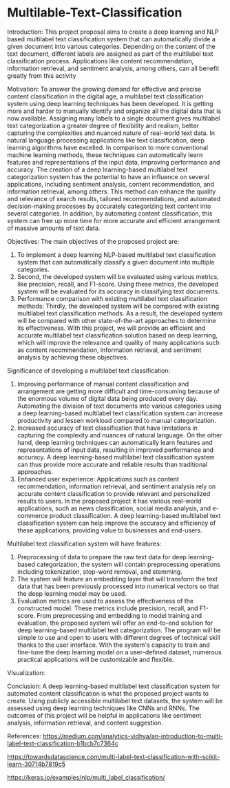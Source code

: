 # Multilable-Text-Classification

Introduction:
This project proposal aims to create a deep learning and NLP based multilabel text classification system that can automatically divide a given document into various categories. Depending on the content of the text document, different labels are assigned as part of the multilabel text classification process. Applications like content recommendation, information retrieval, and sentiment analysis, among others, can all benefit greatly from this activity

Motivation:
To answer the growing demand for effective and precise content classification in the digital age, a multilabel text classification system using deep learning techniques has been developed. It is getting more and harder to manually identify and organize all the digital data that is now available. Assigning many labels to a single document gives multilabel text categorization a greater degree of flexibility and realism, better capturing the complexities and nuanced nature of real-world text data.
In natural language processing applications like text classification, deep learning algorithms have excelled. In comparison to more conventional machine learning methods, these techniques can automatically learn features and representations of the input data, improving performance and accuracy.
The creation of a deep learning-based multilabel text categorization system has the potential to have an influence on several applications, including sentiment analysis, content recommendation, and information retrieval, among others. This method can enhance the quality and relevance of search results, tailored recommendations, and automated decision-making processes by accurately categorizing text content into several categories. In addition, by automating content classification, this system can free up more time for more accurate and efficient arrangement of massive amounts of text data.


Objectives:
The main objectives of the proposed project are:
1.	 To implement a deep learning NLP-based multilabel text classification system that can automatically classify a given document into multiple categories. 
2.	Second, the developed system will be evaluated using various metrics, like precision, recall, and F1-score. Using these metrics, the developed system will be evaluated for its accuracy in classifying text documents.
3.	Performance comparison with existing multilabel text classification methods: Thirdly, the developed system will be compared with existing multilabel text classification methods. As a result, the developed system will be compared with other state-of-the-art approaches to determine its effectiveness.
With this project, we will provide an efficient and accurate multilabel text classification solution based on deep learning, which will improve the relevance and quality of many applications such as content recommendation, information retrieval, and sentiment analysis by achieving these objectives.

Significance of developing a multilabel text classification:
1.	Improving performance of manual content classification and arrangement are getting more difficult and time-consuming because of the enormous volume of digital data being produced every day. Automating the division of text documents into various categories using a deep learning-based multilabel text classification system can increase productivity and lessen workload compared to manual categorization.
2.	Increased accuracy of text classification that have limitations in capturing the complexity and nuances of natural language. On the other hand, deep learning techniques can automatically learn features and representations of input data, resulting in improved performance and accuracy. A deep learning-based multilabel text classification system can thus provide more accurate and reliable results than traditional approaches.
3.	Enhanced user experience: Applications such as content recommendation, information retrieval, and sentiment analysis rely on accurate content classification to provide relevant and personalized results to users. In the proposed project it has various real-world applications, such as news classification, social media analysis, and e-commerce product classification. A deep learning-based multilabel text classification system can help improve the accuracy and efficiency of these applications, providing value to businesses and end-users.



Multilabel text classification system will have features:
1.	Preprocessing of data to prepare the raw text data for deep learning-based categorization, the system will contain preprocessing operations including tokenization, stop-word removal, and stemming.
2.	The system will feature an embedding layer that will transform the text data that has been previously processed into numerical vectors so that the deep learning model may be used.
3.	Evaluation metrics are used to assess the effectiveness of the constructed model. These metrics include precision, recall, and F1-score.
From preprocessing and embedding to model training and evaluation, the proposed system will offer an end-to-end solution for deep learning-based multilabel text categorization. The program will be simple to use and open to users with different degrees of technical skill thanks to the user interface. With the system's capacity to train and fine-tune the deep learning model on a user-defined dataset, numerous practical applications will be customizable and flexible.

Visualization:
  

 
Conclusion:
A deep learning-based multilabel text classification system for automated content classification is what the proposed project wants to create. Using publicly accessible multilabel text datasets, the system will be assessed using deep learning techniques like CNNs and RNNs. The outcomes of this project will be helpful in applications like sentiment analysis, information retrieval, and content suggestion.

References: 
https://medium.com/analytics-vidhya/an-introduction-to-multi-label-text-classification-b1bcb7c7364c

https://towardsdatascience.com/multi-label-text-classification-with-scikit-learn-30714b7819c5

https://keras.io/examples/nlp/multi_label_classification/



